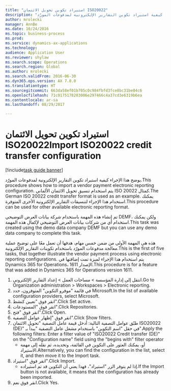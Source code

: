 ```yaml
--- 
title: "استيراد تكوين تحويل الائتمان ISO20022"
description: "يوضح هذا الإجراء كيفية استيراد تكوين التقارير الإلكترونية لمدفوعات المورّد.‬"
author: mrolecki
manager: AnnBe
ms.date: 10/24/2016
ms.topic: business-process
ms.prod: 
ms.service: dynamics-ax-applications
ms.technology: 
audience: Application User
ms.reviewer: shylaw
ms.search.scope: Operations
ms.search.region: Global
ms.author: mrolecki
ms.search.validFrom: 2016-06-30
ms.dyn365.ops.version: AX 7.0.0
ms.translationtype: HT
ms.sourcegitcommit: 663da58ef01b705c0c984fbfd3fce8bc31be04c6
ms.openlocfilehash: 71c0175178203006e297466c4a37cd3e6319b6ea
ms.contentlocale: ar-sa
ms.lasthandoff: 08/29/2017

---
```

# <a name="import-iso20022-credit-transfer-configuration"></a><span data-ttu-id="bedb8-103">استيراد تكوين تحويل الائتمان ISO20022</span><span class="sxs-lookup"><span data-stu-id="bedb8-103">Import ISO20022 credit transfer configuration</span></span>

[!include[task guide banner](../../includes/task-guide-banner.md)]

<span data-ttu-id="bedb8-104">يوضح هذا الإجراء كيفية استيراد تكوين التقارير الإلكترونية لمدفوعات المورّد.‬</span><span class="sxs-lookup"><span data-stu-id="bedb8-104">This procedure shows how to import a vendor payment electronic reporting configuration.</span></span> <span data-ttu-id="bedb8-105">يتم استخدام تنسيق تحويل الائتمان الألماني ISO 20022 كمثال.</span><span class="sxs-lookup"><span data-stu-id="bedb8-105">The German ISO 20022 credit transfer format is used as an example.</span></span> <span data-ttu-id="bedb8-106">يمكنك استخدام هذا الإجراء لتنسيقات التقارير الإلكترونية الأخرى المتوفرة.</span><span class="sxs-lookup"><span data-stu-id="bedb8-106">This procedure can be used for other available electronic reporting format.</span></span> 

<span data-ttu-id="bedb8-107">تم إنشاء هذه المهمة باستخدام شركة بيانات العرض التوضيحي DEMF، ولكن يمكنك استخدام أي من شركات بيانات العرض التوضيحي لإكمال هذه المهمة.</span><span class="sxs-lookup"><span data-stu-id="bedb8-107">This task was created using the demo data company DEMF but you can use any demo data company to complete this task.</span></span>

<span data-ttu-id="bedb8-108">هذه هي المهمة الأولى من ضمن خمس مهام، هدفها أن تعمل معًا على توضيح عملية معالجة مدفوعات المورّد باستخدام تكوينات التقارير الإلكترونية.</span><span class="sxs-lookup"><span data-stu-id="bedb8-108">This is the first of five tasks, that together illustrate the vendor payment process using electronic reporting configurations.</span></span> <span data-ttu-id="bedb8-109">يتم استخدام هذا الإجراء لميزة تمت إضافتها في Dynamics 365 for Operations، الإصدار 1611.</span><span class="sxs-lookup"><span data-stu-id="bedb8-109">This procedure is for a feature that was added in Dynamics 365 for Operations version 1611.</span></span>

1. <span data-ttu-id="bedb8-110">انتقل إلى إدارة المؤسسة > مساحات العمل‬ > إعداد التقارير الإلكتروني‬.</span><span class="sxs-lookup"><span data-stu-id="bedb8-110">Go to Organization administration > Workspaces > Electronic reporting.</span></span>
2. <span data-ttu-id="bedb8-111">في قائمة "موفرو التكوين‬" المتوفرون، حدد Microsoft.</span><span class="sxs-lookup"><span data-stu-id="bedb8-111">In the list of available configuration providers, select Microsoft.</span></span>
3. <span data-ttu-id="bedb8-112">انقر فوق "تعيين كنشط".</span><span class="sxs-lookup"><span data-stu-id="bedb8-112">Click Set active.</span></span>
4. <span data-ttu-id="bedb8-113">انقر فوق "المستودعات".</span><span class="sxs-lookup"><span data-stu-id="bedb8-113">Click Repositories.</span></span>
5. <span data-ttu-id="bedb8-114">انقر فوق "فتح".</span><span class="sxs-lookup"><span data-stu-id="bedb8-114">Click Open.</span></span>
6. <span data-ttu-id="bedb8-115">انقر فوق "إظهار عوامل التصفية".</span><span class="sxs-lookup"><span data-stu-id="bedb8-115">Click Show filters.</span></span>
7. <span data-ttu-id="bedb8-116">طبّق عوامل التصفية التالية: أدخل قيمة عامل التصفية "تحويل الائتمان ISO20022 (DE)" في حقل "اسم التكوين" باستخدام مشغل عامل التصفية "يبدأ بـ".</span><span class="sxs-lookup"><span data-stu-id="bedb8-116">Apply the following filters: Enter a filter value of "ISO20022 Credit transfer (DE)" on the "Configuration name" field using the "begins with" filter operator</span></span>
    * <span data-ttu-id="bedb8-117">أو، يمكنك العثور على التكوين في القائمة، وتحديده، ثم نقله إلى مهمة الاستيراد.</span><span class="sxs-lookup"><span data-stu-id="bedb8-117">Alternatively, you can find the configuration in the list, select it, and then move it to the Import task.</span></span>  
8. <span data-ttu-id="bedb8-118">انقر فوق "استيراد".</span><span class="sxs-lookup"><span data-stu-id="bedb8-118">Click Import.</span></span>
    * <span data-ttu-id="bedb8-119">إذا لم يتوفر الزر "استيراد"، فهذا يعني أن التكوين قد تم استيراده.</span><span class="sxs-lookup"><span data-stu-id="bedb8-119">If the Import button is not available, it means that the configuration has  already been imported.</span></span>  
9. <span data-ttu-id="bedb8-120">انقر فوق نعم.</span><span class="sxs-lookup"><span data-stu-id="bedb8-120">Click Yes.</span></span>


